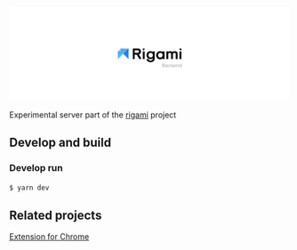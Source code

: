 ![Logo](docs/readme-header.jpg)

Experimental server part of the [rigami](https://rigami.io/) project

## Develop and build
### Develop run
```bash
$ yarn dev
```

## Related projects
[Extension for Chrome](https://github.com/danilkinkin/clock-tab)
